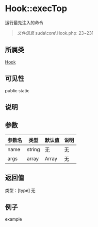 # Hook::execTop
运行最先注入的命令
> *文件信息* suda\core\Hook.php: 23~231
## 所属类 

[Hook](../Hook.md)

## 可见性

  public  static
## 说明



## 参数

 
| 参数名 | 类型 | 默认值 | 说明 |
|--------|-----|-------|-------|
 | name |  string | 无 | 无 |
 | args |  array | Array | 无 |
## 返回值
 
类型：[type]
无
## 例子

example